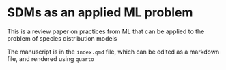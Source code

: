 # SDMs as an applied ML problem

This is a review paper on practices from ML that can be applied to the problem of species distribution models

The manuscript is in the `index.qmd` file, which can be edited as a markdown file, and rendered using `quarto`